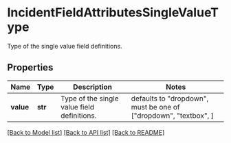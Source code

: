 # IncidentFieldAttributesSingleValueType

Type of the single value field definitions.

## Properties
Name | Type | Description | Notes
------------ | ------------- | ------------- | -------------
**value** | **str** | Type of the single value field definitions. | defaults to "dropdown",  must be one of ["dropdown", "textbox", ]

[[Back to Model list]](README.md#documentation-for-models) [[Back to API list]](README.md#documentation-for-api-endpoints) [[Back to README]](README.md)


